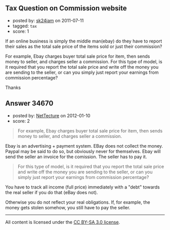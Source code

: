 ## Tax Question on Commission website

- posted by: [sk24iam](https://stackexchange.com/users/-1/4660-sk24iam) on 2011-07-11
- tagged: `tax`
- score: 1

If an online business is simply the middle man(ebay) do they have to report their sales as the total sale price of the items sold or just their commission?

For example, Ebay charges buyer total sale price for item, then sends money to seller, and charges seller a commission.  For this type of model, is it required that you report the total sale price and write off the money you are sending to the seller, or can you simply just report your earnings from commission percentage?

Thanks


## Answer 34670

- posted by: [NetTecture](https://stackexchange.com/users/-1/3350-nettecture) on 2012-01-10
- score: 2

> For example, Ebay charges buyer total sale price for item, then sends money to seller, and 
> charges seller a commission. 

Ebay is an advertising + payment system. EBay does not collect the money. Paypal may be said to do so, but obviously never for themselves. Ebay will send the seller an invoice for the comission. The seller has to pay it.

> For this type of model, is it required that you report the total sale price and write off the 
> money you are sending to the seller, or can you simply just report your earnings from 
> commission percentage?

You have to track all income (full price) immediately with a "debt" towards the real seller if you do that (eBay does not).

Otherwise you do not reflect your real obligations. If, for example, the money gets stolen somehow, you still have to pay the seller.



---

All content is licensed under the [CC BY-SA 3.0 license](https://creativecommons.org/licenses/by-sa/3.0/).
